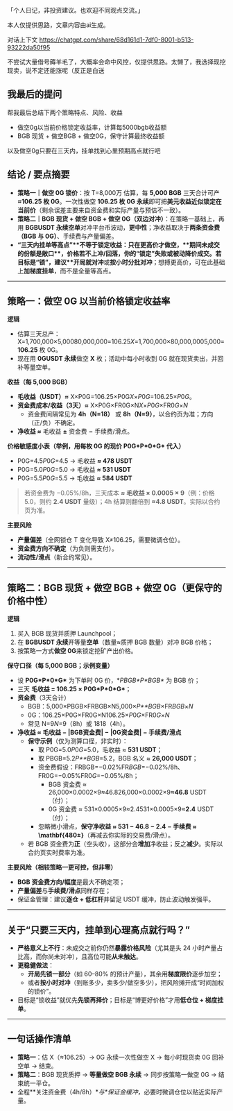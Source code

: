 「个人日记，非投资建议。也欢迎不同观点交流。」

本人仅提供思路，文章内容由ai生成。

对话上下文 https://chatgpt.com/share/68d161d1-7df0-8001-b513-93222da50f95

不尝试大量借号薅羊毛了，大概率会命中风控，仅提供思路。太懒了，我选择现挖现卖，说不定还能涨呢（反正是白送



## 我最后的提问

帮我最后总结下两个策略特点、风险、收益

- 做空0g以当前价格锁定收益率，计算每5000bgb收益额
- BGB 现货 + 做空BGB + 做空0G，保守计算最终收益额


以及做空0g只要在三天内，挂单找到心里预期高点就行吧



## 结论 / 要点摘要

- **策略一｜做空 0G 锁价**：按 T=8,000万 估算，每 **5,000 BGB** 三天合计可产 **≈106.25 枚 0G**。一次性做空 **106.25 枚 0G 永续**即可把**美元收益近似锁定在当前价**（剩余误差主要来自资金费和实际产量与预估不一致）。
- **策略二｜BGB 现货 + 做空 BGB + 做空 0G（双边对冲）**：在策略一基础上，再用 **BGBUSDT 永续空单**对冲平台币波动，**更中性**；净收益取决于**两条资金费（BGB 与 0G）**、手续费与产量偏差。
- **“三天内挂单等高点”\**不等于锁定收益：只在更高价才做空，\*\*期间未成交的份额是敞口\*\*，价格若不上冲/回落，你的“锁定”失败或被动降价成交。若目标是“锁”，建议\**开局就对冲**或**按小时分批对冲**；想搏更高价，可在此基础上**加梯度挂单**，而不是全量等高点。

------

## 策略一：做空 0G 以当前价格锁定收益率

**逻辑**

- 估算三天总产：X=1,700,000×5,00080,000,000=106.25*X*=1,700,000×80,000,0005,000=**106.25** 枚 0G。
- 现在用 **0GUSDT 永续**做空 **X** 枚；活动中每小时收到 0G 就在现货卖出，并回补等量空单。

**收益（每 5,000 BGB）**

- **毛收益（USDT）≈** X×P0G=106.25×P0G*X*×*P*0*G*=106.25×*P*0*G*。
- **资金费成本/收益（3天）≈** X×P0G×FR0G×N*X*×*P*0*G*×FR0*G*×*N*
  - 资金费间隔常见为 **4h（N=18）** 或 **8h（N=9）**，以合约页为准；方向（正/负）不确定。
- **净收益 ≈** 毛收益 **±** 资金费 **−** 手续费/滑点。

**价格敏感度小表（举例，用每枚 0G 的现价 P0G\*P\*0\*G\* 代入）**

- P0G=4.5*P*0*G*=4.5 → 毛收益 **≈ 478 USDT**
- P0G=5.0*P*0*G*=5.0 → 毛收益 **≈ 531 USDT**
- P0G=5.5*P*0*G*=5.5 → 毛收益 **≈ 584 USDT**

> 若资金费为 −0.05%/8h，三天成本 **≈ 毛收益 × 0.0005 × 9**（例：价格 5.0，则约 **2.4 USDT** 量级）；4h 结算则翻倍到 **≈4.8 USDT**。实际以合约页为准。

**主要风险**

- **产量偏差**（全网锁仓 T 变化导致 X≠106.25，需要微调仓位）。
- **资金费方向不确定**（为负则需支付）。
- **流动性/滑点**（新合约常见）。

------

## 策略二：BGB 现货 + 做空 BGB + 做空 0G（更保守的价格中性）

**逻辑**

1. 买入 BGB 现货并质押 Launchpool；
2. 在 **BGBUSDT 永续**开等量**空单**（数量≈质押 BGB 数量）对冲 BGB 价格；
3. 按策略一方式**做空 0G**来锁定挖矿产出价格。

**保守口径（每 5,000 BGB；示例变量）**

- 设 **P0G\*P\*0\*G\*** 为下单时 0G 价，**PBGB\*P\**BGB\*** 为 BGB 价；
- 三天 **毛收益 = 106.25 × P0G\*P\*0\*G\***；
- **资金费**（3天合计）
  - BGB：5,000×PBGB×FRBGB×N5,000×*P**BGB*×FR*BGB*×*N*
  - 0G：106.25×P0G×FR0G×N106.25×*P*0*G*×FR0*G*×*N*
  - 常见 N=9*N*=9（8h）或 1818（4h）。
- **净收益 ≈ 毛收益 − |BGB资金费| − |0G资金费| − 手续费/滑点**
  - **保守示例**（仅为测算口径，非实时）：
    - 取 P0G=5.0*P*0*G*=5.0，毛收益 ≈ **531 USDT**；
    - 取 PBGB=5.2*P**BGB*=5.2，BGB 名义 ≈ **26,000 USDT**；
    - 资金费假设：FRBGB=−0.02%FR*BGB*=−0.02%/8h、FR0G=−0.05%FR0*G*=−0.05%/8h；
      - BGB 资金费 ≈ 26,000×0.0002×9≈46.826,000×0.0002×9≈**46.8** USDT（付）；
      - 0G 资金费 ≈ 531×0.0005×9≈2.4531×0.0005×9≈**2.4** USDT（付）；
    - 忽略微小滑点，**保守净收益 ≈ 531 − 46.8 − 2.4 − 手续费 ≈ \mathbf{480±}**（再减去你实际的交易费/滑点）。
  - 若 BGB 资金费为**正**（空头收），这部分会**增加**净收益；反之**减少**。实际以合约页实时费率为准。

**主要风险（相较策略一更可控，但非零）**

- **BGB 资金费方向/幅度**是最大不确定项；
- **产量偏差**与**手续费/滑点**同样存在；
- 保证金管理：建议**逐仓 + 低杠杆**并留足 USDT 缓冲，防止波动触发强平。

------

## 关于“只要三天内，挂单到心理高点就行吗？”

- **严格意义上不行**：未成交之前你仍然**暴露价格风险**（尤其是头 24 小时产量占比高，而你尚未对冲），且高位可能**从未触达**。
- **更稳健做法**：
  - **开局先锁一部分**（如 60–80% 的预计产量），其余用**梯度限价**逐步加空；
  - 或者**按小时对冲**（到账多少，卖多少/做空多少），把风险摊开成“时间加权的锁价”。
- 目标是“锁收益”就优先**先锁再择价**；目标是“博更好价格”才用**低仓位 + 梯度挂单**。

------

## 一句话操作清单

- **策略一**：估 X（≈106.25）→ 0G 永续一次性做空 X → 每小时现货卖 0G 回补空单 → 结束。
- **策略二**：BGB 现货质押 → **等量做空 BGB 永续** → 同步按策略一做空 0G → 结束统一平仓。
- 全程**关注资金费（4h/8h）\**与\**保证金缓冲**，必要时微调仓位以贴近实际产量。
